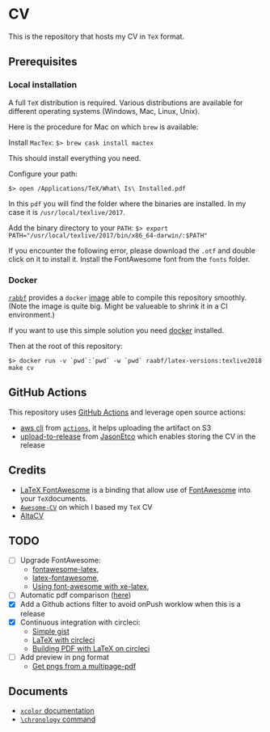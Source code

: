 # CV

This is the repository that hosts my CV in `TeX` format.

## Prerequisites

### Local installation

A full `TeX` distribution is required. Various distributions are available for different operating systems (Windows, Mac, Linux, Unix).

Here is the procedure for Mac on which `brew` is available:

Install `MacTex`: `$> brew cask install mactex`

This should install everything you need.

Configure your path:

`$> open /Applications/TeX/What\ Is\ Installed.pdf`

In this `pdf` you will find the folder where the binaries are installed. In my case it is `/usr/local/texlive/2017`.

Add the binary directory to your `PATH`: `$> export PATH="/usr/local/texlive/2017/bin/x86_64-darwin/:$PATH"`

If you encounter the following error, please download the `.otf` and double click on it to install it. Install the FontAwesome font from the `fonts` folder.

### Docker

[`rabbf`](https://hub.docker.com/u/raabf) provides a `docker` [image](https://hub.docker.com/r/raabf/latex-versions/dockerfile) able to compile this repository smoothly. (Note the image is quite big. Might be valueable to shrink it in a CI environment.)

If you want to use this simple solution you need [docker](https://www.docker.com/) installed.

Then at the root of this repository:

```shell
$> docker run -v `pwd`:`pwd` -w `pwd` raabf/latex-versions:texlive2018 make cv
```

## GitHub Actions

This repository uses [GitHub Actions](https://help.github.com/articles/about-github-actions/) and leverage open source actions:

- [aws cli](https://github.com/actions/aws/tree/master/cli) from [`actions`](https://github.com/actions), it helps uploading the artifact on S3
- [upload-to-release](https://github.com/JasonEtco/upload-to-release) from [JasonEtco](https://github.com/JasonEtco) which enables storing the CV in the release

## Credits

- [LaTeX FontAwesome](https://github.com/plorcupine/latex-fontawesome) is a binding that allow use of [FontAwesome](http://fontawesome.io/) into your `TeX`documents.
- [`Awesome-CV`](https://github.com/posquit0/Awesome-CV) on which I based my `TeX` CV
- [AltaCV](https://github.com/liantze/AltaCV)

## TODO

- [ ] Upgrade FontAwesome:
  - [fontawesome-latex](https://github.com/xdanaux/fontawesome-latex),
  - [latex-fontawesome](https://github.com/plorcupine/latex-fontawesome),
  - [Using font-awesome with xe-latex](https://coderwall.com/p/r67dyq/using-font-awesome-with-xe-latex),
- [ ] Automatic pdf comparison ([here](https://github.com/vslavik/diff-pdf))
- [X] Add a Github actions filter to avoid onPush worklow when this is a release
- [X] Continuous integration with circleci:
  - [Simple gist](https://gist.github.com/retrage/dc0980ec4c79b33cd522c4f4f4b82900)
  - [LaTeX with circleci](https://github.com/deeptrain/latex-circleci)
  - [Building PDF with LaTeX on circleci](https://discuss.circleci.com/t/latex-pdf-building/668/3)
- [ ] Add preview in png format
  - [Get pngs from a multipage-pdf](https://www.snip2code.com/Snippet/238182/Get-pngs-from-a-multipage-pdf)

## Documents

- [`xcolor` documentation](http://www.tuteurs.ens.fr/noncvs/docs/xcolor/xcolor.pdf)
- [`\chronology` command](http://ctan.localhost.net.ar/macros/latex/contrib/chronology/chronology.pdf)
